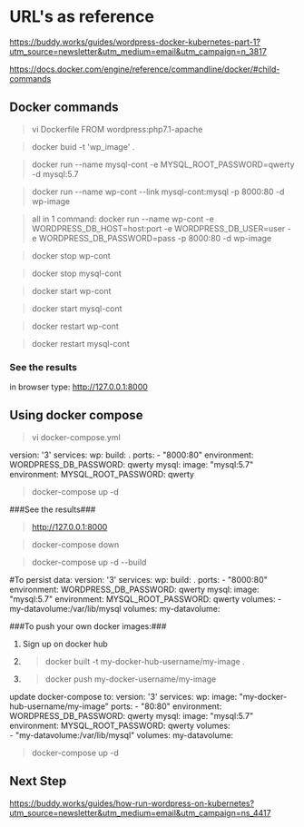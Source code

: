 # URL's as reference
https://buddy.works/guides/wordpress-docker-kubernetes-part-1?utm_source=newsletter&utm_medium=email&utm_campaign=n_3817

https://docs.docker.com/engine/reference/commandline/docker/#child-commands

## Docker commands
> vi Dockerfile
FROM wordpress:php7.1-apache

> docker buid -t 'wp_image' .

> docker run --name mysql-cont -e MYSQL_ROOT_PASSWORD=qwerty -d mysql:5.7

> docker run --name wp-cont --link mysql-cont:mysql -p 8000:80 -d wp-image

> all in 1 command: docker run --name wp-cont -e WORDPRESS_DB_HOST=host:port -e WORDPRESS_DB_USER=user -e WORDPRESS_DB_PASSWORD=pass -p 8000:80 -d wp-image

> docker stop wp-cont

> docker stop mysql-cont

> docker start wp-cont

> docker start mysql-cont

> docker restart wp-cont

> docker restart mysql-cont

### See the results
in browser type: http://127.0.0.1:8000

## Using docker compose
> vi docker-compose.yml

version: '3'
services:
  wp:
    build: .
    ports:
      - "8000:80"
    environment:
      WORDPRESS_DB_PASSWORD: qwerty
  mysql:
    image: "mysql:5.7"
    environment:
      MYSQL_ROOT_PASSWORD: qwerty

> docker-compose up -d

###See the results###
> http://127.0.0.1:8000

> docker-compose down

> docker-compose up -d --build

#To persist data:
version: '3'
services:
  wp:
    build: .
    ports:
      - "8000:80"
    environment:
      WORDPRESS_DB_PASSWORD: qwerty
  mysql:
    image: "mysql:5.7"
    environment:
      MYSQL_ROOT_PASSWORD: qwerty
    volumes:
      - my-datavolume:/var/lib/mysql
volumes:
  my-datavolume:

###To push your own docker images:###
1. Sign up on docker hub
2. > docker built -t my-docker-hub-username/my-image .
3. > docker push my-docker-username/my-image

update docker-compose to:
version: '3'
services:
  wp:
    image: "my-docker-hub-username/my-image"
    ports:
      - "80:80"
    environment:
      WORDPRESS_DB_PASSWORD: qwerty
  mysql:
    image: "mysql:5.7"
    environment:
      MYSQL_ROOT_PASSWORD: qwerty
    volumes:  
      - "my-datavolume:/var/lib/mysql"
volumes: 
  my-datavolume:

> docker-compose up -d

## Next Step
https://buddy.works/guides/how-run-wordpress-on-kubernetes?utm_source=newsletter&utm_medium=email&utm_campaign=ns_4417
